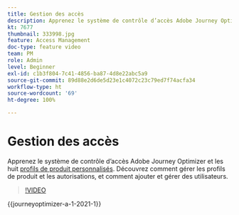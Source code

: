 ```yaml
---
title: Gestion des accès
description: Apprenez le système de contrôle d’accès Adobe Journey Optimizer et les huit profils de produit personnalisés. Découvrez comment gérer les profils de produit et les autorisations, et comment ajouter et gérer des utilisateurs.
kt: 7677
thumbnail: 333998.jpg
feature: Access Management
doc-type: feature video
team: PM
role: Admin
level: Beginner
exl-id: c1b3f804-7c41-4856-ba87-4d8e22abc5a9
source-git-commit: 89d88e2d6de5d23e1c4072c23c79ed7f74acfa34
workflow-type: ht
source-wordcount: '69'
ht-degree: 100%

---
```


# Gestion des accès

Apprenez le système de contrôle d’accès Adobe Journey Optimizer et les huit [profils de produit personnalisés](https://experienceleague.adobe.com/docs/journey-optimizer/using/administration/ootb-product-profiles.html?lang=fr). Découvrez comment gérer les profils de produit et les autorisations, et comment ajouter et gérer des utilisateurs.

>[!VIDEO](https://video.tv.adobe.com/v/333998?quality=12&learn=on)

{{journeyoptimizer-a-1-2021-1}}
